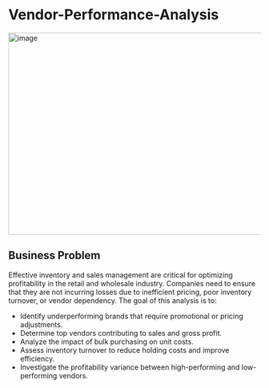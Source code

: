# Vendor-Performance-Analysis
<img width="691" height="403" alt="image" src="https://github.com/user-attachments/assets/73975cc8-9d88-4d66-acc7-1a49aa2b3dcd" />

## Business Problem
Effective inventory and sales management are critical for optimizing profitability in the retail and wholesale industry. Companies need to ensure that they are not incurring losses due to inefficient pricing, poor inventory turnover, or vendor dependency. The goal of this analysis is to:

* Identify underperforming brands that require promotional or pricing adjustments.
* Determine top vendors contributing to sales and gross profit.
* Analyze the impact of bulk purchasing on unit costs.
* Assess inventory turnover to reduce holding costs and improve efficiency.
* Investigate the profitability variance between high-performing and low-performing vendors.
